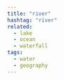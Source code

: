 ```yaml
---
title: "river"
hashtag: "river"
related:
  - lake
  - ocean
  - waterfall
tags:
  - water
  - geography
---
```

